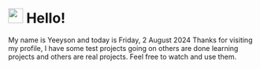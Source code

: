  <h1>
    <img src="https://emojis.slackmojis.com/emojis/images/1643510097/45343/hi.gif?1643510097" width="30"/> 
    Hello!
 </h1>
 <p>
    My name is Yeeyson and today is Friday, 2 August 2024
    Thanks for visiting my profile, I have some test projects going on others are done learning projects and others are real projects.
    Feel free to watch and use them.
 </p>